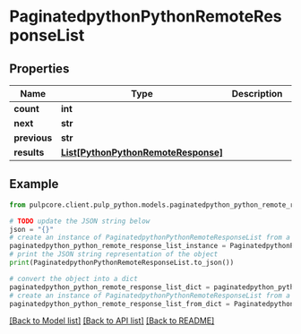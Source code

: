 # PaginatedpythonPythonRemoteResponseList


## Properties

Name | Type | Description | Notes
------------ | ------------- | ------------- | -------------
**count** | **int** |  | 
**next** | **str** |  | [optional] 
**previous** | **str** |  | [optional] 
**results** | [**List[PythonPythonRemoteResponse]**](PythonPythonRemoteResponse.md) |  | 

## Example

```python
from pulpcore.client.pulp_python.models.paginatedpython_python_remote_response_list import PaginatedpythonPythonRemoteResponseList

# TODO update the JSON string below
json = "{}"
# create an instance of PaginatedpythonPythonRemoteResponseList from a JSON string
paginatedpython_python_remote_response_list_instance = PaginatedpythonPythonRemoteResponseList.from_json(json)
# print the JSON string representation of the object
print(PaginatedpythonPythonRemoteResponseList.to_json())

# convert the object into a dict
paginatedpython_python_remote_response_list_dict = paginatedpython_python_remote_response_list_instance.to_dict()
# create an instance of PaginatedpythonPythonRemoteResponseList from a dict
paginatedpython_python_remote_response_list_from_dict = PaginatedpythonPythonRemoteResponseList.from_dict(paginatedpython_python_remote_response_list_dict)
```
[[Back to Model list]](../README.md#documentation-for-models) [[Back to API list]](../README.md#documentation-for-api-endpoints) [[Back to README]](../README.md)



